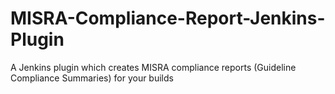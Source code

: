 # MISRA-Compliance-Report-Jenkins-Plugin
A Jenkins plugin which creates MISRA compliance reports (Guideline Compliance Summaries) for your builds
